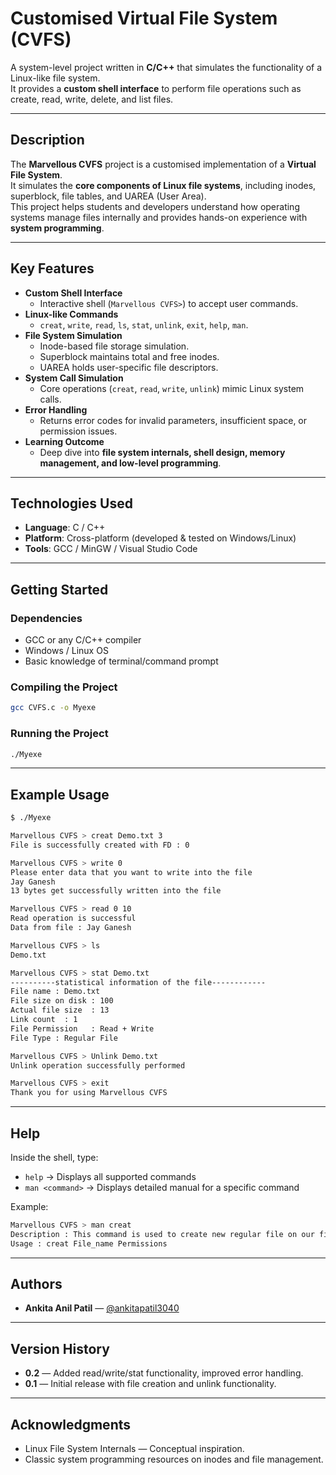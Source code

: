 # Customised Virtual File System (CVFS)

A system-level project written in **C/C++** that simulates the functionality of a Linux-like file system.  
It provides a **custom shell interface** to perform file operations such as create, read, write, delete, and list files.

---

## Description
The **Marvellous CVFS** project is a customised implementation of a **Virtual File System**.  
It simulates the **core components of Linux file systems**, including inodes, superblock, file tables, and UAREA (User Area).  
This project helps students and developers understand how operating systems manage files internally and provides hands-on experience with **system programming**.

---

## Key Features
- **Custom Shell Interface**
  - Interactive shell (`Marvellous CVFS>`) to accept user commands.
- **Linux-like Commands**
  - `creat`, `write`, `read`, `ls`, `stat`, `unlink`, `exit`, `help`, `man`.
- **File System Simulation**
  - Inode-based file storage simulation.  
  - Superblock maintains total and free inodes.  
  - UAREA holds user-specific file descriptors.  
- **System Call Simulation**
  - Core operations (`creat`, `read`, `write`, `unlink`) mimic Linux system calls.
- **Error Handling**
  - Returns error codes for invalid parameters, insufficient space, or permission issues.
- **Learning Outcome**
  - Deep dive into **file system internals, shell design, memory management, and low-level programming**.

---

## Technologies Used
- **Language**: C / C++  
- **Platform**: Cross-platform (developed & tested on Windows/Linux)  
- **Tools**: GCC / MinGW / Visual Studio Code  

---

## Getting Started

### Dependencies
- GCC or any C/C++ compiler  
- Windows / Linux OS  
- Basic knowledge of terminal/command prompt  

### Compiling the Project
```bash
gcc CVFS.c -o Myexe
```

### Running the Project
```bash
./Myexe
```

---

## Example Usage

```bash
$ ./Myexe

Marvellous CVFS > creat Demo.txt 3
File is successfully created with FD : 0

Marvellous CVFS > write 0
Please enter data that you want to write into the file
Jay Ganesh
13 bytes get successfully written into the file

Marvellous CVFS > read 0 10
Read operation is successful
Data from file : Jay Ganesh

Marvellous CVFS > ls
Demo.txt

Marvellous CVFS > stat Demo.txt
----------statistical information of the file------------
File name : Demo.txt
File size on disk : 100
Actual file size  : 13
Link count  : 1
File Permission   : Read + Write
File Type : Regular File

Marvellous CVFS > Unlink Demo.txt
Unlink operation successfully performed

Marvellous CVFS > exit
Thank you for using Marvellous CVFS
```

---

## Help

Inside the shell, type:

- `help` → Displays all supported commands  
- `man <command>` → Displays detailed manual for a specific command  

Example:
```bash
Marvellous CVFS > man creat
Description : This command is used to create new regular file on our file system
Usage : creat File_name Permissions
```

---

## Authors
- **Ankita Anil Patil** — [@ankitapatil3040](https://github.com/ankita3040/)


---

## Version History
- **0.2** — Added read/write/stat functionality, improved error handling.  
- **0.1** — Initial release with file creation and unlink functionality.  


---

## Acknowledgments  
- Linux File System Internals — Conceptual inspiration.  
- Classic system programming resources on inodes and file management.  
